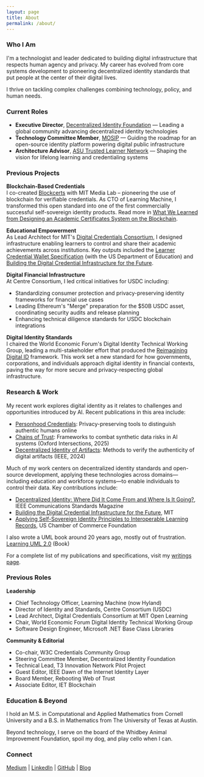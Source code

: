 ```yaml
---
layout: page
title: About
permalink: /about/
---
```


### Who I Am

I'm a technologist and leader dedicated to building digital infrastructure that respects human agency and privacy. My career has evolved from core systems development to pioneering decentralized identity standards that put people at the center of their digital lives.

I thrive on tackling complex challenges combining technology, policy, and human needs.

### Current Roles

- **Executive Director**, [Decentralized Identity Foundation](https://identity.foundation/) — Leading a global community advancing decentralized identity technologies
- **Technology Committee Member**, [MOSIP](https://www.mosip.io/) — Guiding the roadmap for an open-source identity platform powering digital public infrastructure
- **Architecture Advisor**, [ASU Trusted Learner Network](https://tln.asu.edu/) — Shaping the vision for lifelong learning and credentialing systems

### Previous Projects

**Blockchain-Based Credentials**  
I co-created [Blockcerts](https://www.blockcerts.org/) with MIT Media Lab – pioneering the use of blockchain for verifiable credentials. As CTO of Learning Machine, I transformed this open standard into one of the first commercially successful self-sovereign identity products. Read more in [What We Learned from Designing an Academic Certificates System on the Blockchain](https://medium.com/mit-media-lab/what-we-learned-from-designing-an-academic-certificates-system-on-the-blockchain-34ba5874f196).

**Educational Empowerment**  
As Lead Architect for MIT's [Digital Credentials Consortium](https://digitalcredentials.mit.edu/), I designed infrastructure enabling learners to control and share their academic achievements across institutions. Key outputs included the [Learner Credential Wallet Specification](https://digitalcredentials.mit.edu/docs/Learner-Credential-Wallet-Specification-May-2021.pdf) (with the US Department of Education) and [Building the Digital Credential Infrastructure for the Future](https://digitalcredentials.mit.edu/wp-content/uploads/2020/02/white-paper-building-digital-credential-infrastructure-future.pdf).

**Digital Financial Infrastructure**  
At Centre Consortium, I led critical initiatives for USDC including:
- Standardizing consumer protection and privacy-preserving identity frameworks for financial use cases
- Leading Ethereum's "Merge" preparation for the $50B USDC asset, coordinating security audits and release planning
- Enhancing technical diligence standards for USDC blockchain integrations

**Digital Identity Standards**  
I chaired the World Economic Forum's Digital Identity Technical Working Group, leading a multi-stakeholder effort that produced the [Reimagining Digital ID](https://www3.weforum.org/docs/WEF_Reimagining_Digital_ID_2023.pdf) framework. This work set a new standard for how governments, corporations, and individuals approach digital identity in financial contexts, paving the way for more secure and privacy-respecting global infrastructure.

### Research & Work

My recent work explores digital identity as it relates to challenges and opportunities introduced by AI. Recent publications in this area include:

- [Personhood Credentials](https://arxiv.org/pdf/2408.07892): Privacy-preserving tools to distinguish authentic humans online
- [Chains of Trust](https://academic.oup.com/edited-volume/59762/chapter-abstract/508609059?redirectedFrom=fulltext): Frameworks to combat synthetic data risks in AI systems (Oxford Intersections, 2025)
- [Decentralized Identity of Artifacts](https://www.researchgate.net/publication/384793565_Decentralized_Identity_of_Artifacts_-_System_Architecture): Methods to verify the authenticity of digital artifacts (IEEE, 2024)

Much of my work centers on decentralized identity standards and open-source development, applying these technologies across domains—including education and workforce systems—to enable individuals to control their data. Key contributions include:

- [Decentralized Identity: Where Did It Come From and Where Is It Going?](https://www.researchgate.net/publication/339835028_Decentralized_Identity_Where_Did_It_Come_From_and_Where_Is_It_Going), IEEE Communications Standards Magazine
- [Building the Digital Credential Infrastructure for the Future](https://digitalcredentials.mit.edu/wp-content/uploads/2020/02/white-paper-building-digital-credential-infrastructure-future.pdf), MIT
- [Applying Self-Sovereign Identity Principles to Interoperable Learning Records](https://www.t3networkhub.org/resources/applying-self-sovereign-identity-principles-to-interoperable-learning-records-principles-challenges-and-community-guidance-v2), US Chamber of Commerce Foundation

I also wrote a UML book around 20 years ago, mostly out of frustration. [Learning UML 2.0](https://www.amazon.com/Learning-UML-2-0-Pragmatic-Introduction-ebook/dp/B0028N4WII/) (Book)

For a complete list of my publications and specifications, visit my [writings page](/publications/).

### Previous Roles

**Leadership**
- Chief Technology Officer, Learning Machine (now Hyland)
- Director of Identity and Standards, Centre Consortium (USDC)
- Lead Architect, Digital Credentials Consortium at MIT Open Learning
- Chair, World Economic Forum Digital Identity Technical Working Group
- Software Design Engineer, Microsoft .NET Base Class Libraries

**Community & Editorial**
- Co-chair, W3C Credentials Community Group
- Steering Committee Member, Decentralized Identity Foundation
- Technical Lead, T3 Innovation Network Pilot Project
- Guest Editor, IEEE Dawn of the Internet Identity Layer
- Board Member, Rebooting Web of Trust
- Associate Editor, IET Blockchain

### Education & Beyond

I hold an M.S. in Computational and Applied Mathematics from Cornell University and a B.S. in Mathematics from The University of Texas at Austin.

Beyond technology, I serve on the board of the Whidbey Animal Improvement Foundation, spoil my dog, and play cello when I can.

### Connect

[Medium](https://medium.com/@kimdhamilton) | [LinkedIn](https://www.linkedin.com/in/kimdhamilton) | [GitHub](https://github.com/kimdhamilton) | [Blog](https://www.okimsrazor.com/)
